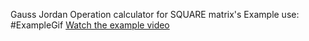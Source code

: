 Gauss Jordan Operation calculator for SQUARE matrix's
Example use:
#ExampleGif
[Watch the example video](https://github.com/NickSevostiyanov/Gauss-Jordan-Calculator/blob/main/GaussCalculatorExample.mov)

